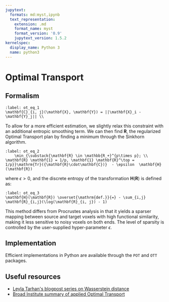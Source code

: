 ```yaml
---
jupytext:
  formats: md:myst,ipynb
  text_representation:
    extension: .md
    format_name: myst
    format_version: '0.9'
    jupytext_version: 1.5.2
kernelspec:
  display_name: Python 3
  name: python3
---
```


# Optimal Transport

## Formalism

```{math}
:label: ot_eq_1
\mathbf{C}_{i, j}(\mathbf{X}, \mathbf{Y}) = ||\mathbf{X}_i - \mathbf{Y}_j|| \\
```

To allow for a more efficient estimation, we slightly relax this constraint with an additional entropic smoothing term. We can then find $\mathbf{R}$, the regularized Optimal Transport plan by finding a minimum through the Sinkhorn algorithm.

```{math}
:label: ot_eq_2
    \min_{\substack{\mathbf{R} \in \mathbb{R_+}^{p\times p}; \\ \mathbf{R} \mathbf{1} = 1/p, \mathbf{1} \mathbf{R}^\top = 1/p}}\mathrm{Tr}({\mathbf{R}\cdot\mathbf{C})}  - \epsilon  \mathbf{H}(\mathbf{R})
```

where $\epsilon > 0$, and  the discrete entropy of the transformation $\mathbf{H}(\mathbf{R})$ is defined as:

```{math}
:label: ot_eq_3
\mathbf{H}(\mathbf{R}) \overset{\mathrm{def.}}{=} - \sum_{i,j} \mathbf{R}_{i,j}(\log(\mathbf{R}_{i, j}) - 1)
```

This method differs from Procrustes analysis in that it yields a sparser mapping between source and target voxels with high functional similarity, making it less sensitive to noisy voxels on both ends. The level of sparsity is controlled by the user-supplied hyper-parameter $\epsilon$.

## Implementation

Efficient implementations in Python are available through the `POT` and `OTT` packages.

## Useful resources

- [Leyla Tarhan's blogpost series on Wasserstein distance](http://lytarhan.rbind.io/categories/wasserstein-distance/)
- [Broad Institute summary of applied Optimal Transport](https://www.youtube.com/watch?v=aio1lAE-h_I)